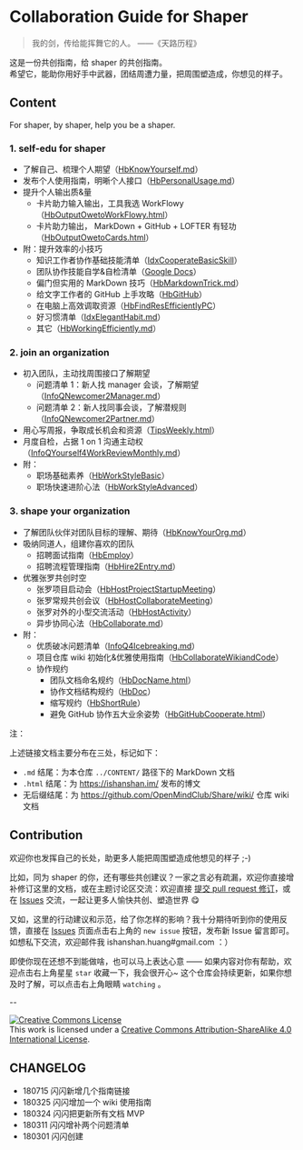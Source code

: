 # Collaboration Guide for Shaper



> 我的剑，传给能挥舞它的人。
> ——《天路历程》

这是一份共创指南，给 shaper 的共创指南。 <br> 希望它，能助你用好手中武器，团结周遭力量，把周围塑造成，你想见的样子。

## Content

For shaper, by shaper, help you be a shaper.


### 1. self-edu for shaper

- 了解自己、梳理个人期望（[HbKnowYourself.md](CONTENT/HbKnowYourself.md)）
- 发布个人使用指南，明晰个人接口（[HbPersonalUsage.md](CONTENT/HbPersonalUsage.md)）
- 提升个人输出质&量
	- 卡片助力输入输出，工具我选 WorkFlowy（[HbOutputOwetoWorkFlowy.html](https://ishanshan.im/selfedu/HbOutputOwetoWorkFlowy.html)）
	- 卡片助力输出， MarkDown + GitHub + LOFTER 有轻功（[HbOutputOwetoCards.html](https://ishanshan.im/selfedu/tool/HbOutputOwetoCards)）
- 附：提升效率的小技巧
	- 知识工作者协作基础技能清单（[IdxCooperateBasicSkill](https://github.com/OpenMindClub/Share/wiki/IdxCooperateBasicSkill)）
	- 团队协作技能自学&自检清单（[Google Docs](https://docs.google.com/spreadsheets/d/1xdfbrkQgvuV0FvD5uGFEQ070GC2Ybi2yenDEQAmRj9o/edit#gid=0)）
	- 偏门但实用的 MarkDown 技巧（[HbMarkdownTrick.md](CONTENT/HbMarkdownTrick.md)）
	- 给文字工作者的 GitHub 上手攻略（[HbGitHub](https://github.com/OpenMindClub/Share/wiki/HbGitHub)）
	- 在电脑上高效调取资源（[HbFindResEfficientlyPC](https://github.com/OpenMindClub/Share/wiki/HbFindResEfficientlyPC)）
	- 好习惯清单（[IdxElegantHabit.md](CONTENT/IdxElegantHabit.md)）
	- 其它（[HbWorkingEfficiently.md](CONTENT/HbWorkingEfficiently.md)）


### 2. join an organization


- 初入团队，主动找周围接口了解期望
	- 问题清单 1：新人找 manager 会谈，了解期望（[InfoQNewcomer2Manager.md](CONTENT/InfoQFreshman2Manager.md)）
	- 问题清单 2：新人找同事会谈，了解潜规则（[InfoQNewcomer2Partner.md](CONTENT/InfoQFreshman2Partner.md)）
- 用心写周报，争取成长机会和资源（[TipsWeekly.html](https://ishanshan.im/selfedu/TipsWeekly.html)）
- 月度自检，占据 1 on 1 沟通主动权（[InfoQYourself4WorkReviewMonthly.md](CONTENT/InfoQYourself4WorkReviewMonthly.md)）
- 附：
	- 职场基础素养（[HbWorkStyleBasic](https://github.com/OpenMindClub/Share/wiki/HbWorkStyleBasic)）
	- 职场快速进阶心法（[HbWorkStyleAdvanced](https://github.com/OpenMindClub/Share/wiki/HbWorkStyleAdvanced)）

### 3. shape your organization

- 了解团队伙伴对团队目标的理解、期待（[HbKnowYourOrg.md](CONTENT/HbKnowYourOrg.md)）
- 吸纳同道人，组建你喜欢的团队
	- 招聘面试指南（[HbEmploy](https://github.com/OpenMindClub/Share/wiki/HbEmploy)）
	- 招聘流程管理指南（[HbHire2Entry.md](CONTENT/HbHire2Entry.md)）
- 优雅张罗共创时空
	- 张罗项目启动会（[HbHostProjectStartupMeeting](https://github.com/OpenMindClub/Share/wiki/HbHostProjectStartupMeeting)）
	- 张罗常规共创会议（[HbHostCollaborateMeeting](https://github.com/OpenMindClub/Share/wiki/HbHostCollaborateMeeting)）
	- 张罗对外的小型交流活动（[HbHostActivity](https://github.com/OpenMindClub/Share/wiki/HbHostActivity)）
	- 异步协同心法（[HbCollaborate.md](CONTENT/HbCollaborate.md)）
- 附：
	- 优质破冰问题清单（[InfoQ4Icebreaking.md](CONTENT/InfoQ4Icebreaking.md)）
	- 项目仓库 wiki 初始化&优雅使用指南（[HbCollaborateWikiandCode](https://github.com/OpenMindClub/Share/wiki/HbCollaborateWikiandCode)）
	- 协作规约
		- 团队文档命名规约（[HbDocName.html](https://ishanshan.im/community/HbDocName.html)）
		- 协作文档结构规约（[HbDoc](https://github.com/OpenMindClub/Share/wiki/HbDoc)）
		- 缩写规约（[HbShortRule](https://github.com/OpenMindClub/Share/wiki/HbShortRule)）
		- 避免 GitHub 协作五大业余姿势（[HbGitHubCooperate.html](https://ishanshan.im/community/HbGitHubCooperate.html)）



注：

上述链接文档主要分布在三处，标记如下：

- `.md` 结尾：为本仓库 `../CONTENT/` 路径下的 MarkDown 文档
- `.html` 结尾：为 https://ishanshan.im/ 发布的博文
- 无后缀结尾：为 https://github.com/OpenMindClub/Share/wiki/ 仓库 wiki 文档

 
## Contribution

欢迎你也发挥自己的长处，助更多人能把周围塑造成他想见的样子 ;-)

比如，同为 shaper 的你，还有哪些共创建议？一家之言必有疏漏，欢迎你直接增补修订这里的文档，或在主题讨论区交流：欢迎直接 [提交 pull request 修订](https://guides.github.com/activities/forking/#making-changes)，或在 [Issues](https://github.com/ishanshan/CollaborationGuide4Shaper/issues) 交流，一起让更多人愉快共创、塑造世界 😋

又如，这里的行动建议和示范，给了你怎样的影响？我十分期待听到你的使用反馈，直接在  [Issues](https://github.com/ishanshan/CollaborationGuide4Shaper/issues) 页面点击右上角的 `new issue` 按钮，发布新 Issue 留言即可。如想私下交流，欢迎邮件我 ishanshan.huang#gmail.com ：）

即使你现在还想不到能做啥，也可以马上表达心意 —— 如果内容对你有帮助，欢迎点击右上角星星 `star` 收藏一下，我会很开心~ 这个仓库会持续更新，如果你想及时了解，可以点击右上角眼睛 `watching` 。

--

<a rel="license" href="http://creativecommons.org/licenses/by-sa/4.0/"><img alt="Creative Commons License" style="border-width:0" src="https://i.creativecommons.org/l/by-sa/4.0/88x31.png" /></a><br />This work is licensed under a <a rel="license" href="http://creativecommons.org/licenses/by-sa/4.0/">Creative Commons Attribution-ShareAlike 4.0 International License</a>.


## CHANGELOG

- 180715 闪闪新增几个指南链接
- 180325 闪闪增加一个 wiki 使用指南
- 180324 闪闪把更新所有文档 MVP
- 180311 闪闪增补两个问题清单
- 180301 闪闪创建
